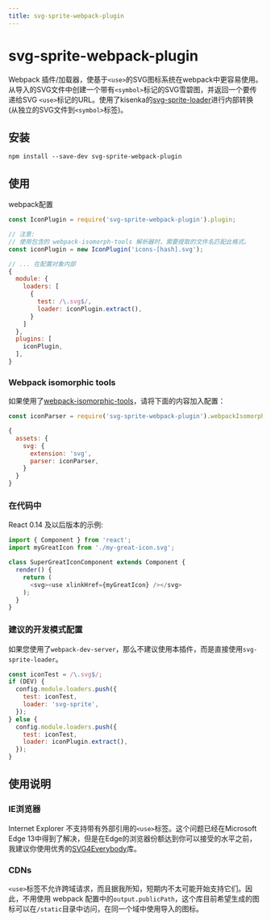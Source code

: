 ```yaml
---
title: svg-sprite-webpack-plugin
---
```


# svg-sprite-webpack-plugin <Badge text='v 1.0.4' />

Webpack 插件/加载器，使基于`<use>`的SVG图标系统在webpack中更容易使用。从导入的SVG文件中创建一个带有`<symbol>`标记的SVG雪碧图，并返回一个要传递给SVG `<use>`标记的URL。使用了kisenka的[svg-sprite-loader](https://github.com/kisenka/svg-sprite-loader)进行内部转换(从独立的SVG文件到`<symbol>`标签)。

## 安装

```shell
npm install --save-dev svg-sprite-webpack-plugin
```

## 使用

webpack配置

```js
const IconPlugin = require('svg-sprite-webpack-plugin').plugin;

// 注意:
// 使用包含的 webpack-isomorph-tools 解析器时，需要提取的文件名匹配此格式。
const iconPlugin = new IconPlugin('icons-[hash].svg');

// ... 在配置对象内部
{
  module: {
    loaders: [
      {
        test: /\.svg$/,
        loader: iconPlugin.extract(),
      }
    ]
  },
  plugins: [
    iconPlugin,
  ],
}
```

### Webpack isomorphic tools

如果使用了[webpack-isomorphic-tools](https://www.npmjs.com/package/webpack-isomorphic-tools)，请将下面的内容加入配置：

```js
const iconParser = require('svg-sprite-webpack-plugin').webpackIsomorphicParser;

{
  assets: {
    svg: {
      extension: 'svg',
      parser: iconParser,
    }
  }
}
```

### 在代码中

React 0.14 及以后版本的示例:

```js
import { Component } from 'react';
import myGreatIcon from './my-great-icon.svg';

class SuperGreatIconComponent extends Component {
  render() {
    return (
      <svg><use xlinkHref={myGreatIcon} /></svg>
    );
  }
}
```

### 建议的开发模式配置

如果您使用了`webpack-dev-server`，那么不建议使用本插件，而是直接使用`svg-sprite-loader`。

```js
const iconTest = /\.svg$/;
if (DEV) {
  config.module.loaders.push({
    test: iconTest,
    loader: 'svg-sprite',
  });
} else {
  config.module.loaders.push({
    test: iconTest,
    loader: iconPlugin.extract(),
  });
}
```

## 使用说明

### IE浏览器

Internet Explorer 不支持带有外部引用的`<use>`标签。这个问题已经在Microsoft Edge 13中得到了解决，但是在Edge的浏览器份额达到你可以接受的水平之前，我建议你使用优秀的[SVG4Everybody](https://github.com/jonathantneal/svg4everybody)库。

### CDNs

`<use>`标签不允许跨域请求，而且据我所知，短期内不太可能开始支持它们。因此，不用使用 webpack 配置中的`output.publicPath`，这个库目前希望生成的图标可以在`/static`目录中访问，在同一个域中使用导入的图标。

